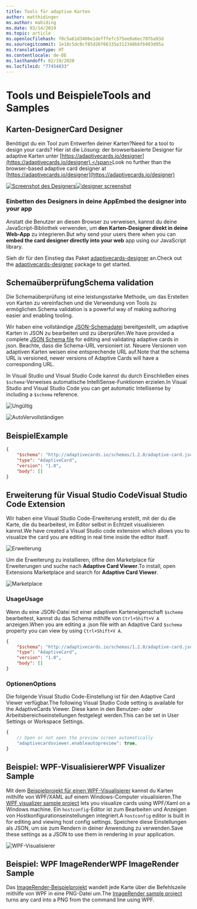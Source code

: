```yaml
---
title: Tools für adaptive Karten
author: matthidinger
ms.author: mahiding
ms.date: 03/14/2019
ms.topic: article
ms.openlocfilehash: f0c5a61d3406e1defffefc575ee0a6ec78fba93d
ms.sourcegitcommit: 1e18c5dc0cf85d26f66335e312348bbfb903d95a
ms.translationtype: HT
ms.contentlocale: de-DE
ms.lasthandoff: 02/19/2020
ms.locfileid: "77454833"
---
```

# <a name="tools-and-samples"></a><span data-ttu-id="1bccf-102">Tools und Beispiele</span><span class="sxs-lookup"><span data-stu-id="1bccf-102">Tools and Samples</span></span>

## <a name="card-designer"></a><span data-ttu-id="1bccf-103">Karten-Designer</span><span class="sxs-lookup"><span data-stu-id="1bccf-103">Card Designer</span></span> 

<span data-ttu-id="1bccf-104">Benötigst du ein Tool zum Entwerfen deiner Karten?</span><span class="sxs-lookup"><span data-stu-id="1bccf-104">Need for a tool to design your cards?</span></span> <span data-ttu-id="1bccf-105">Hier ist die Lösung: der browserbasierte Designer für adaptive Karten unter [https://adaptivecards.io/designer](https://adaptivecards.io/designer).</span><span class="sxs-lookup"><span data-stu-id="1bccf-105">Look no further than the browser-based adaptive card designer at [https://adaptivecards.io/designer](https://adaptivecards.io/designer)</span></span>

<span data-ttu-id="1bccf-106">[![Screenshot des Designers](media/tools/designer.jpg)](https://adaptivecards.io/designer)</span><span class="sxs-lookup"><span data-stu-id="1bccf-106">[![designer screenshot](media/tools/designer.jpg)](https://adaptivecards.io/designer)</span></span>

### <a name="embed-the-designer-into-your-app"></a><span data-ttu-id="1bccf-107">Einbetten des Designers in deine App</span><span class="sxs-lookup"><span data-stu-id="1bccf-107">Embed the designer into your app</span></span>

<span data-ttu-id="1bccf-108">Anstatt die Benutzer an diesen Browser zu verweisen, kannst du deine JavaScript-Bibliothek verwenden, um **den Karten-Designer direkt in deine Web-App** zu integrieren.</span><span class="sxs-lookup"><span data-stu-id="1bccf-108">But why send your users there when you can **embed the card designer directly into your web** app using our JavaScript library.</span></span> 

<span data-ttu-id="1bccf-109">Sieh dir für den Einstieg das Paket [adaptivecards-designer](https://npmjs.com/adaptivecards-designer) an.</span><span class="sxs-lookup"><span data-stu-id="1bccf-109">Check out the [adaptivecards-designer](https://npmjs.com/adaptivecards-designer) package to get started.</span></span>

## <a name="schema-validation"></a><span data-ttu-id="1bccf-110">Schemaüberprüfung</span><span class="sxs-lookup"><span data-stu-id="1bccf-110">Schema validation</span></span>

<span data-ttu-id="1bccf-111">Die Schemaüberprüfung ist eine leistungsstarke Methode, um das Erstellen von Karten zu vereinfachen und die Verwendung von Tools zu ermöglichen.</span><span class="sxs-lookup"><span data-stu-id="1bccf-111">Schema validation is a powerful way of making authoring easier and enabling tooling.</span></span>

<span data-ttu-id="1bccf-112">Wir haben eine vollständige [JSON-Schemadatei](http://adaptivecards.io/schemas/1.2.0/adaptive-card.json) bereitgestellt, um adaptive Karten in JSON zu bearbeiten und zu überprüfen.</span><span class="sxs-lookup"><span data-stu-id="1bccf-112">We have provided a complete [JSON Schema file](http://adaptivecards.io/schemas/1.2.0/adaptive-card.json) for editing and validating adaptive cards in json.</span></span> <span data-ttu-id="1bccf-113">Beachte, dass die Schema-URL versioniert ist. Neuere Versionen von adaptiven Karten weisen eine entsprechende URL auf.</span><span class="sxs-lookup"><span data-stu-id="1bccf-113">Note that the schema URL is versioned, newer versions of Adaptive Cards will have a corresponding URL.</span></span>

<span data-ttu-id="1bccf-114">In Visual Studio und Visual Studio Code kannst du durch Einschließen eines `$schema`-Verweises automatische IntelliSense-Funktionen erzielen.</span><span class="sxs-lookup"><span data-stu-id="1bccf-114">In Visual Studio and Visual Studio Code you can get automatic Intellisense by including a `$schema` reference.</span></span>

![Ungültig](media/tools/invalidjson1.png)

![AutoVervollständigen](media/tools/autocomplete.png)

## <a name="example"></a><span data-ttu-id="1bccf-117">Beispiel</span><span class="sxs-lookup"><span data-stu-id="1bccf-117">Example</span></span>

```json
{
    "$schema": "http://adaptivecards.io/schemas/1.2.0/adaptive-card.json",
    "type": "AdaptiveCard",
    "version": "1.0",
    "body": []
}
```

## <a name="visual-studio-code-extension"></a><span data-ttu-id="1bccf-118">Erweiterung für Visual Studio Code</span><span class="sxs-lookup"><span data-stu-id="1bccf-118">Visual Studio Code Extension</span></span>

<span data-ttu-id="1bccf-119">Wir haben eine Visual Studio Code-Erweiterung erstellt, mit der du die Karte, die du bearbeitest, im Editor selbst in Echtzeit visualisieren kannst.</span><span class="sxs-lookup"><span data-stu-id="1bccf-119">We have created a Visual Studio code extension which allows you to visualize the card you are editing in real time inside the editor itself.</span></span> 

![Erweiterung](media/tools/vscode-extension.png)

<span data-ttu-id="1bccf-121">Um die Erweiterung zu installieren, öffne den Marketplace für Erweiterungen und suche nach **Adaptive Card Viewer**.</span><span class="sxs-lookup"><span data-stu-id="1bccf-121">To install, open Extensions Marketplace and search for **Adaptive Card Viewer**.</span></span>

![Marketplace](media/tools/vscode-extension-marketplace.png)

### <a name="usage"></a><span data-ttu-id="1bccf-123">Usage</span><span class="sxs-lookup"><span data-stu-id="1bccf-123">Usage</span></span>

<span data-ttu-id="1bccf-124">Wenn du eine JSON-Datei mit einer adaptiven Karteneigenschaft `$schema` bearbeitest, kannst du das Schema mithilfe von `Ctrl+Shift+V A` anzeigen.</span><span class="sxs-lookup"><span data-stu-id="1bccf-124">When you are editing a .json file with an Adaptive Card `$schema` property you can view by using `Ctrl+Shift+V A`.</span></span>
```json
{
    "$schema": "http://adaptivecards.io/schemas/1.2.0/adaptive-card.json",
    "type": "AdaptiveCard",
    "version": "1.0",
    "body": []
}
```

### <a name="options"></a><span data-ttu-id="1bccf-125">Optionen</span><span class="sxs-lookup"><span data-stu-id="1bccf-125">Options</span></span>

<span data-ttu-id="1bccf-126">Die folgende Visual Studio Code-Einstellung ist für den Adaptive Card Viewer verfügbar.</span><span class="sxs-lookup"><span data-stu-id="1bccf-126">The following Visual Studio Code setting is available for the AdaptiveCards Viewer.</span></span> <span data-ttu-id="1bccf-127">Diese kann in den Benutzer- oder Arbeitsbereichseinstellungen festgelegt werden.</span><span class="sxs-lookup"><span data-stu-id="1bccf-127">This can be set in User Settings or Workspace Settings.</span></span>

```js
{
    // Open or not open the preview screen automatically
    "adaptivecardsviewer.enableautopreview": true,
}
```

## <a name="wpf-visualizer-sample"></a><span data-ttu-id="1bccf-128">Beispiel: WPF-Visualisierer</span><span class="sxs-lookup"><span data-stu-id="1bccf-128">WPF Visualizer Sample</span></span>

<span data-ttu-id="1bccf-129">Mit dem [Beispielprojekt für einen WPF-Visualisierer](https://github.com/Microsoft/AdaptiveCards/tree/master/source/dotnet/Samples/WPFVisualizer) kannst du Karten mithilfe von WPF/XAML auf einem Windows-Computer visualisieren.</span><span class="sxs-lookup"><span data-stu-id="1bccf-129">The [WPF visualizer sample project](https://github.com/Microsoft/AdaptiveCards/tree/master/source/dotnet/Samples/WPFVisualizer) lets you visualize cards using WPF/Xaml on a Windows machine.</span></span>  <span data-ttu-id="1bccf-130">Ein `hostconfig`-Editor ist zum Bearbeiten und Anzeigen von Hostkonfigurationseinstellungen integriert.</span><span class="sxs-lookup"><span data-stu-id="1bccf-130">A `hostconfig` editor is built in for editing and viewing host config settings.</span></span> <span data-ttu-id="1bccf-131">Speichere diese Einstellungen als JSON, um sie zum Rendern in deiner Anwendung zu verwenden.</span><span class="sxs-lookup"><span data-stu-id="1bccf-131">Save these settings as a JSON to use them in rendering in your application.</span></span>

![WPF-Visualisierer](media/tools/wpfvisualizer.png)

## <a name="wpf-imagerender-sample"></a><span data-ttu-id="1bccf-133">Beispiel: WPF ImageRender</span><span class="sxs-lookup"><span data-stu-id="1bccf-133">WPF ImageRender Sample</span></span>

<span data-ttu-id="1bccf-134">Das [ImageRender-Beispielprojekt](https://github.com/Microsoft/AdaptiveCards/tree/master/source/dotnet/Samples/AdaptiveCards.Sample.ImageRender) wandelt jede Karte über die Befehlszeile mithilfe von WPF in eine PNG-Datei um.</span><span class="sxs-lookup"><span data-stu-id="1bccf-134">The [ImageRender sample project](https://github.com/Microsoft/AdaptiveCards/tree/master/source/dotnet/Samples/AdaptiveCards.Sample.ImageRender) turns any card into a PNG from the command line using WPF.</span></span> 

